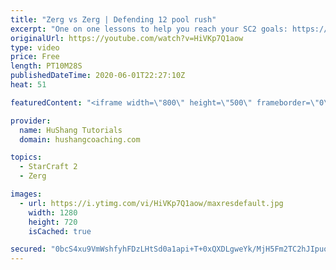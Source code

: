 ```yaml
---
title: "Zerg vs Zerg | Defending 12 pool rush"
excerpt: "One on one lessons to help you reach your SC2 goals: https://www.hushangcoaching.com ------------------------------------------------------------------------------------------------------- In this guide we take a look at how to defend one of the most infamous \"zerg rushes\" in sc2: the 12 pool. This rush"
originalUrl: https://youtube.com/watch?v=HiVKp7Q1aow
type: video
price: Free
length: PT10M28S
publishedDateTime: 2020-06-01T22:27:10Z
heat: 51

featuredContent: "<iframe width=\"800\" height=\"500\" frameborder=\"0\" src=\"https://www.youtube.com/embed/HiVKp7Q1aow\" allow=\"accelerometer; autoplay; encrypted-media; gyroscope; picture-in-picture\" allowfullscreen></iframe>"

provider:
  name: HuShang Tutorials
  domain: hushangcoaching.com

topics:
  - StarCraft 2
  - Zerg

images:
  - url: https://i.ytimg.com/vi/HiVKp7Q1aow/maxresdefault.jpg
    width: 1280
    height: 720
    isCached: true

secured: "0bcS4xu9VmWshfyhFDzLHtSd0a1api+T+0xQXDLgweYk/MjH5Fm2TC2hJIpuoknFkM11vglHIObo0xzi3laevu8PEJ7cs7/Jt2WTWbZ2dW9CkWgHS2h+hkxN46RoyqobvxwDpJHvwb0bAx15QWVcfC+abcNuiDJTLHCzHP35oZqeIURC7eyx5UVYVfCs9gbb2Vp8WIqBrS4RE6WEe+ECYaQsC0K4Y+9Ru0wglStH7bzmISaZfRu8C3Z5A4OUkhkO0w1X+Ng+Qd2Bikdc2Sl3B2ddyxS/xu6kkv+Wyy/S69FwaSIbcxX03aJB+BxyZ0p1JuqFP/WCs5owt4P1fF+pWcAbIXC6KymoJNJbb1362XX/JcnMjqQMUViQYyW5PpVyc/hXJAQcray0B0DeQL6a1JbGpzBTlDz6U1CsjDPn5Fg=;qWSLnQK9h0XcMoXuKMnxMw=="
---
```


